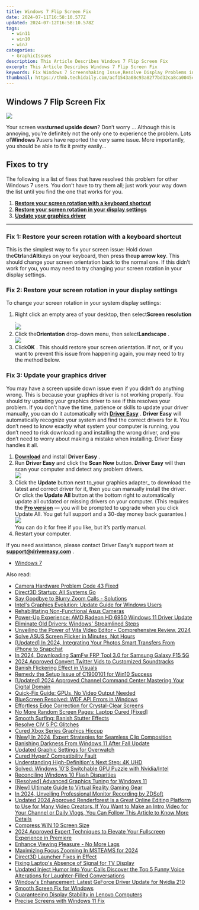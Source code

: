 ```yaml
---
title: Windows 7 Flip Screen Fix
date: 2024-07-11T16:58:10.577Z
updated: 2024-07-12T16:58:10.578Z
tags:
  - win11
  - win10
  - win7
categories:
  - GraphicIssues
description: This Article Describes Windows 7 Flip Screen Fix
excerpt: This Article Describes Windows 7 Flip Screen Fix
keywords: Fix Windows 7 Screenshaking Issue,Resolve Display Problems in Windows 7,Windows 7 Screen Fix Tutorial,Correct Flipping Display on Windows 7 PCs,Troubleshoot Flip Screen in Windows 7,Restore Normal Display on Windows 7 Devices,Fix Flip Screen Glitch in Windows 7 OS
thumbnail: https://thmb.techidaily.com/acf1543a08c93a8277bd32ca8ca0045c1e81ebd5061ccbafdfe3582cd05fb8bf.jpg
---
```


## Windows 7 Flip Screen Fix

![](https://images.drivereasy.com/wp-content/uploads/2018/10/img_5bd019d68ee9b-300x225.jpg)

Your screen was**turned upside down**? Don’t worry … Although this is annoying, you’re definitely not the only one to experience the problem. Lots of**Windows 7**users have reported the very same issue. More importantly, you should be able to fix it pretty easily…

## Fixes to try

The following is a list of fixes that have resolved this problem for other Windows 7 users. You don’t have to try them all; just work your way down the list until you find the one that works for you.

1. [**Restore your screen rotation with a keyboard shortcut**](#a)
2. [**Restore your screen rotation in your display settings**](#b)
3. [**Update your graphics driver**](#c)

---

### Fix 1: Restore your screen rotation with a keyboard shortcut

This is the simplest way to fix your screen issue: Hold down the**Ctrl**and**Alt**keys on your keyboard, then press the**up arrow key**. This should change your screen orientation back to the normal one. If this didn’t work for you, you may need to try changing your screen rotation in your display settings.

### Fix 2: Restore your screen rotation in your display settings

To change your screen rotation in your system display settings:

1. Right click an empty area of your desktop, then select**Screen resolution** .  
![](https://images.drivereasy.com/wp-content/uploads/2018/10/img_5bd02d88aac3e.jpg)
2. Click the**Orientation** drop-down menu, then select**Landscape** .  
![](https://images.drivereasy.com/wp-content/uploads/2018/10/img_5bd030adee89c.jpg)
3. Click**OK** .
This should restore your screen orientation. If not, or if you want to prevent this issue from happening again, you may need to try the method below.

### Fix 3: Update your graphics driver

You may have a screen upside down issue even if you didn’t do anything wrong. This is because your graphics driver is not working properly. You should try updating your graphics driver to see if this resolves your problem. If you don’t have the time, patience or skills to update your driver manually, you can do it automatically with **[Driver Easy](https://tools.techidaily.com/drivereasy/download/)** . **Driver Easy**  will automatically recognize your system and find the correct drivers for it. You don’t need to know exactly what system your computer is running, you don’t need to risk downloading and installing the wrong driver, and you don’t need to worry about making a mistake when installing. Driver Easy handles it all.

1. [**Download**](https://tools.techidaily.com/drivereasy/download/) and install **Driver Easy** .
2. Run **Driver Easy** and click the **Scan Now** button. **Driver Easy**  will then scan your computer and detect any problem drivers.  
![](https://images.drivereasy.com/wp-content/uploads/2018/10/img_5bd0366bd75a4.jpg)
3. Click the **Update**  button next to_your graphics adapter_ to download the latest and correct driver for it, then you can manually install the driver. Or click the **Update All**  button at the bottom right to automatically update all outdated or missing drivers on your computer. (This requires the **[Pro version](https://tools.techidaily.com/drivereasy/download/)**  — you will be prompted to upgrade when you click Update All. You get full support and a 30-day money back guarantee.)  
![](https://images.drivereasy.com/wp-content/uploads/2018/10/img_5bd03674f2903.jpg)  
 You can do it for free if you like, but it’s partly manual.
4. Restart your computer.

 If you need assistance, please contact Driver Easy’s support team at **[support@drivereasy.com](mailto:support@drivereasy.com)**  .

* [Windows 7](https://tools.techidaily.com/drivereasy/download/)

<ins class="adsbygoogle"
     style="display:block"
     data-ad-format="autorelaxed"
     data-ad-client="ca-pub-7571918770474297"
     data-ad-slot="1223367746"></ins>



<ins class="adsbygoogle"
     style="display:block"
     data-ad-client="ca-pub-7571918770474297"
     data-ad-slot="8358498916"
     data-ad-format="auto"
     data-full-width-responsive="true"></ins>



<span class="atpl-alsoreadstyle">Also read:</span>
<div><ul>
<li><a href="https://graphic-issues.techidaily.com/camera-hardware-problem-code-43-fixed/"><u>Camera Hardware Problem Code 43 Fixed</u></a></li>
<li><a href="https://graphic-issues.techidaily.com/direct3d-startup-all-systems-go/"><u>Direct3D Startup: All Systems Go</u></a></li>
<li><a href="https://graphic-issues.techidaily.com/say-goodbye-to-blurry-zoom-calls-solutions/"><u>Say Goodbye to Blurry Zoom Calls - Solutions</u></a></li>
<li><a href="https://graphic-issues.techidaily.com/intels-graphics-evolution-update-guide-for-windows-users/"><u>Intel's Graphics Evolution: Update Guide for Windows Users</u></a></li>
<li><a href="https://graphic-issues.techidaily.com/rehabilitating-non-functional-asus-cameras/"><u>Rehabilitating Non-Functional Asus Cameras</u></a></li>
<li><a href="https://graphic-issues.techidaily.com/power-up-experience-amd-radeon-hd-6950-windows-11-driver-update/"><u>Power-Up Experience: AMD Radeon HD 6950 Windows 11 Driver Update</u></a></li>
<li><a href="https://graphic-issues.techidaily.com/eliminate-old-drivers-windows-streamlined-steps/"><u>Eliminate Old Drivers: Windows' Streamlined Steps</u></a></li>
<li><a href="https://extra-information.techidaily.com/unveiling-the-power-of-vita-video-editor-comprehensive-review-2024/"><u>Unveiling the Power of Vita Video Editor - Comprehensive Review, 2024</u></a></li>
<li><a href="https://graphic-issues.techidaily.com/solve-asus-screen-flicker-in-minutes-not-hours/"><u>Solve ASUS Screen Flicker in Minutes, Not Hours</u></a></li>
<li><a href="https://snapchat-videos.techidaily.com/updated-in-2024-integrating-your-photos-smart-transfers-from-iphone-to-snapchat/"><u>[Updated] In 2024, Integrating Your Photos  Smart Transfers From iPhone to Snapchat</u></a></li>
<li><a href="https://android-unlock.techidaily.com/in-2024-downloading-samfw-frp-tool-30-for-samsung-galaxy-f15-5g-by-drfone-android/"><u>In 2024, Downloading SamFw FRP Tool 3.0 for Samsung Galaxy F15 5G</u></a></li>
<li><a href="https://twitter-videos.techidaily.com/2024-approved-convert-twitter-vids-to-customized-soundtracks/"><u>2024 Approved  Convert Twitter Vids to Customized Soundtracks</u></a></li>
<li><a href="https://graphic-issues.techidaily.com/banish-flickering-effect-in-visuals/"><u>Banish Flickering Effect in Visuals</u></a></li>
<li><a href="https://graphic-issues.techidaily.com/remedy-the-setup-issue-of-c1900101-for-win10-success/"><u>Remedy the Setup Issue of C1900101 for Win10 Success</u></a></li>
<li><a href="https://facebook-video-footage.techidaily.com/updated-2024-approved-channel-command-center-mastering-your-digital-domain/"><u>[Updated] 2024 Approved  Channel Command Center  Mastering Your Digital Domain</u></a></li>
<li><a href="https://graphic-issues.techidaily.com/quick-fix-guide-gpus-no-video-output-needed/"><u>Quick-Fix Guide: GPUs, No Video Output Needed</u></a></li>
<li><a href="https://graphic-issues.techidaily.com/bluescreen-resolved-wdf-api-errors-in-windows/"><u>BlueScreen Resolved: WDF API Errors in Windows</u></a></li>
<li><a href="https://graphic-issues.techidaily.com/effortless-edge-correction-for-crystal-clear-screens/"><u>Effortless Edge Correction for Crystal-Clear Screens</u></a></li>
<li><a href="https://graphic-issues.techidaily.com/no-more-random-screen-pages-laptop-cured-fixed/"><u>No More Random Screen Pages: Laptop Cured [Fixed]</u></a></li>
<li><a href="https://graphic-issues.techidaily.com/smooth-surfing-banish-stutter-effects/"><u>Smooth Surfing: Banish Stutter Effects</u></a></li>
<li><a href="https://graphic-issues.techidaily.com/resolve-civ-5-pc-glitches/"><u>Resolve CIV 5 PC Glitches</u></a></li>
<li><a href="https://graphic-issues.techidaily.com/cured-xbox-series-graphics-hiccup/"><u>Cured Xbox Series Graphics Hiccup</u></a></li>
<li><a href="https://screen-capture.techidaily.com/new-in-2024-expert-strategies-for-seamless-clip-composition/"><u>[New] In 2024, Expert Strategies for Seamless Clip Composition</u></a></li>
<li><a href="https://graphic-issues.techidaily.com/banishing-darkness-from-windows-11-after-fall-update/"><u>Banishing Darkness From Windows 11 After Fall Update</u></a></li>
<li><a href="https://graphic-issues.techidaily.com/updated-graphic-settings-for-overwatch/"><u>Updated Graphic Settings for Overwatch</u></a></li>
<li><a href="https://graphic-issues.techidaily.com/cured-hyperz-compatibility-fault/"><u>Cured HyperZ Compatibility Fault</u></a></li>
<li><a href="https://graphic-issues.techidaily.com/understanding-high-definitions-next-step-4k-uhd/"><u>Understanding High-Definition's Next Step: 4K UHD</u></a></li>
<li><a href="https://graphic-issues.techidaily.com/solved-windows-10s-switchable-gpu-puzzle-with-nvidiaintel/"><u>Solved: Windows 10'S Switchable GPU Puzzle with Nvidia/Intel</u></a></li>
<li><a href="https://graphic-issues.techidaily.com/reconciling-windows-10-flash-disparities/"><u>Reconciling Windows 10 Flash Disparities</u></a></li>
<li><a href="https://graphic-issues.techidaily.com/resolved-advanced-graphics-tuning-for-windows-11/"><u>[Resolved] Advanced Graphics Tuning for Windows 11</u></a></li>
<li><a href="https://vp-tips.techidaily.com/new-ultimate-guide-to-virtual-reality-gaming-gear/"><u>[New] Ultimate Guide to Virtual Reality Gaming Gear</u></a></li>
<li><a href="https://visual-screen-recording.techidaily.com/in-2024-unveiling-professional-monitor-recording-by-zdsoft/"><u>In 2024, Unveiling Professional Monitor Recording by ZDSoft</u></a></li>
<li><a href="https://ai-video-editing.techidaily.com/updated-2024-approved-renderforest-is-a-great-online-editing-platform-to-use-for-many-video-creators-if-you-want-to-make-an-intro-video-for-your-channel-or-/"><u>Updated 2024 Approved Renderforest Is a Great Online Editing Platform to Use for Many Video Creators. If You Want to Make an Intro Video for Your Channel or Daily Vlogs, You Can Follow This Article to Know More Details</u></a></li>
<li><a href="https://graphic-issues.techidaily.com/compress-win-10-screen-size/"><u>Compress WIN 10 Screen Size</u></a></li>
<li><a href="https://fox-helps.techidaily.com/2024-approved-expert-techniques-to-elevate-your-fullscreen-experience-in-premiere/"><u>2024 Approved  Expert Techniques to Elevate Your Fullscreen Experience in Premiere</u></a></li>
<li><a href="https://graphic-issues.techidaily.com/enhance-viewing-pleasure-no-more-lags/"><u>Enhance Viewing Pleasure - No More Lags</u></a></li>
<li><a href="https://extra-guidance.techidaily.com/maximizing-focus-zooming-in-msteams-for-2024/"><u>Maximizing Focus  Zooming In MSTEAMS for 2024</u></a></li>
<li><a href="https://graphic-issues.techidaily.com/direct3d-launcher-fixes-in-effect/"><u>Direct3D Launcher Fixes in Effect</u></a></li>
<li><a href="https://graphic-issues.techidaily.com/fixing-laptops-absence-of-signal-for-tv-display/"><u>Fixing Laptop's Absence of Signal for TV Display</u></a></li>
<li><a href="https://sound-tweaking.techidaily.com/updated-inject-humor-into-your-calls-discover-the-top-5-funny-voice-alterations-for-laughter-filled-conversations/"><u>Updated Inject Humor Into Your Calls Discover the Top 5 Funny Voice Alterations for Laughter-Filled Conversations</u></a></li>
<li><a href="https://graphic-issues.techidaily.com/windows-enhancement-latest-geforce-driver-update-for-nvidia-210/"><u>Window's Enhancement: Latest GeForce Driver Update for Nvidia 210</u></a></li>
<li><a href="https://graphic-issues.techidaily.com/smooth-screen-fix-for-windows/"><u>Smooth Screen Fix for Windows</u></a></li>
<li><a href="https://graphic-issues.techidaily.com/guaranteeing-display-stability-in-lenovo-computers/"><u>Guaranteeing Display Stability in Lenovo Computers</u></a></li>
<li><a href="https://graphic-issues.techidaily.com/precise-screens-with-windows-11-fix/"><u>Precise Screens with Windows 11 Fix</u></a></li>
</ul></div>
